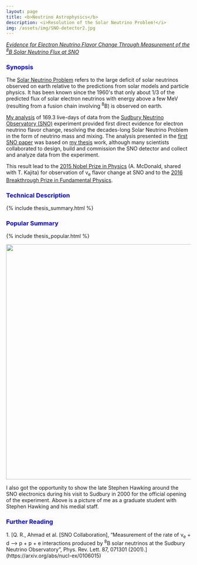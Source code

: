 ```yaml
---
layout: page
title: <b>Neutrino Astrophysics</b>
description: <i>Resolution of the Solar Neutrino Problem!</i>
img: /assets/img/SNO-detector2.jpg
---
```


<a href="http://msn.web.cern.ch/msn/neubauer_thesis.pdf"><i>Evidence for Electron Neutrino Flavor Change Through Measurement of the <sup>8</sup>B Solar Neutrino Flux at SNO</i></a>

<h3><span style="color:blue">Synopsis</span></h3>

The [Solar Neutrino Problem](https://en.wikipedia.org/wiki/Solar_neutrino_problem) refers to the large deficit of solar neutrinos observed on earth relative to the predictions from solar models and particle physics. It has been known since the 1960's that only about 1/3 of the predicted flux of solar electron neutrinos with energy above a few MeV (resulting from a fusion chain involving <sup>8</sup>B) is observed on earth.

[My analysis](http://msn.web.cern.ch/msn/neubauer_thesis.pdf) of 169.3 live-days of data from the [Sudbury Neutrino Observatory (SNO)](https://sno.phy.queensu.ca) experiment provided first direct evidence for electron neutrino flavor change, resolving the decades-long Solar Neutrino Problem in the form of neutrino mass and mixing. The analysis presented in the [first SNO paper](https://arxiv.org/abs/nucl-ex/0106015) was based on [my thesis](http://msn.web.cern.ch/msn/neubauer_thesis.pdf) work, although many scientists collaborated to design, build and commission the SNO detector and collect and analyze data from the experiment.

This result lead to the [2015 Nobel Prize in Physics](https://www.nobelprize.org/nobel_prizes/physics/laureates/2015/index.html) (A. McDonald, shared with T. Kajita) for observation of v<sub>e</sub> flavor change at SNO and to the [2016 Breakthrough Prize in Fundamental Physics](https://breakthroughprize.org/Laureates/1/L151).

<h3><span style="color:blue">Technical Description</span></h3>

{% include thesis_summary.html %}

<h3><span style="color:blue">Popular Summary</span></h3>

{% include thesis_popular.html %}

<img align="center" width="640px" src="{{ site.baseurl }}/assets/img/SNO-Hawking.jpg" alt="" title="example image"/>

I also got the opportunity to show the late Stephen Hawking around the SNO electronics during his visit to Sudbury in 2000 for the official opening of the experiment. Above is a picture of me as a graduate student with Stephen Hawking and his medial staff.

<h3><span style="color:blue">Further Reading</span></h3>
1. [Q. R., Ahmad et al. [SNO Collaboration], “Measurement of the rate of &nu;<sub>e</sub> + d --> p + p + e  interactions produced by <sup>8</sup>B solar neutrinos at the Sudbury Neutrino Observatory”, Phys. Rev. Lett. 87, 071301 (2001).](https://arxiv.org/abs/nucl-ex/0106015)

<!--
<div class="img_row">
    <img class="col one left" src="{{ site.baseurl }}/assets/img/SNO-sun.jpg" alt="" title="Our Sun"/>
    <img class="col one left" src="{{ site.baseurl }}/assets/img/SNO-schematic.gif" alt="" title="Schematic image of the SNO detector"/>
    <img class="col one left" src="{{ site.baseurl }}/assets/img/SNO-detector.jpg" alt="" title="SNO detector"/>
</div>
<div class="col three caption">
    (Left) Our Sun. Credit: <a href="https://www.nasa.gov/feature/sdo-shows-active-regions-across-front-of-sun">NASA/SDO</a>). (Middle) Schematic image of the SNO detector. Credit: SNO Collaboration (Right) Picture of SNO. Credit: SNO Collaboration/Earnest Orlando, LBNL.
</div>

<img align="left" width="340px" src="{{ site.baseurl }}/assets/img/SNO-flux_numutau.png" alt="" title="example image"/>
<img align="right" width="340px" src="{{ site.baseurl }}/assets/img/SNO-flux_nutotal.png" alt="" title="example image"/>

-->
